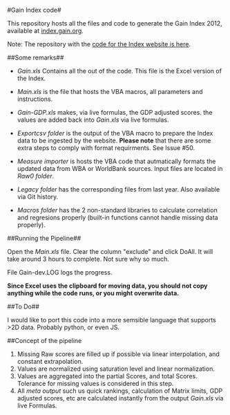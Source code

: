 #Gain Index code#

This repository hosts all the files and code to generate the Gain Index
2012, available at [index.gain.org](index.gain.org).

Note: The repository with the [code for the Index website is
here](https://github.com/globalai/Index-site).



##Some remarks##

* *Gain.xls* Contains all the out of the code. This file is the Excel
  version of the Index.

* *Main.xls* is the file that hosts the VBA macros, all parameters and
  instructions.

* *Gain-GDP.xls* makes, via live formulas, the GDP adjusted scores. the
  values are added back into *Gain.xls* via live formulas.

* *Exportcsv folder* is the output of the VBA macro to prepare the Index data to
  be ingested by the website. **Please note** that there are some extra
steps to comply with format requirments. See Issue #50.

* *Measure importer* is hosts the VBA code that autmatically formats the
  updated data from WBA or WorldBank sources. Input files are located in
*Raw0 folder*.

* *Legacy folder* has the corresponding files from last year. Also
  available via Git history.

* *Macros folder* has the 2 non-standard libraries to calculate
  correlation and regresions properly (built-in functions cannot handle
missing data properly).

##Running the Pipeline##

Open the *Main.xls* file. Clear the column "exclude" and click DoAll. It
will take around 3 hours to complete. Not sure why so much.

File Gain-dev.LOG logs the progress.

**Since Excel uses the clipboard for moving data, you should not copy
anything while the code runs, or you might overwrite data.**


##To Do##

I would like to port this code into a more semsible language that
supports >2D data. Probably python, or even JS.


##Concept of the pipeline

1. Missing Raw scores are filled up if possible via linear
   interpolation, and constant extrapolation.
2. Values are normalized using saturation level and linear
   normalization.
3. Values are aggregated into the partial Scores, and total Scores.
   Tolerance for missing values is considered in this step.
4. All *meta output* such us quick rankings, calculation of Matrix
   limits, GDP adjusted scores, etc are calculated instantly from
the output *Gain.xls* via live Formulas.

